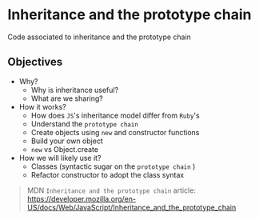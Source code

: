 # Inheritance and the prototype chain

Code associated to inheritance and the prototype chain

## Objectives

* Why?
  * Why is inheritance useful?
  * What are we sharing?
* How it works?
  * How does `JS`'s inheritance model differ from `Ruby`'s
  * Understand the `prototype chain`
  * Create objects using `new` and constructor functions
  * Build your own object
  * `new` vs Object.create
* How we will likely use it?
  * Classes (syntactic sugar on the `prototype chain` )
  * Refactor constructor to adopt the class syntax

> MDN `Inheritance and the prototype chain` article: https://developer.mozilla.org/en-US/docs/Web/JavaScript/Inheritance_and_the_prototype_chain
